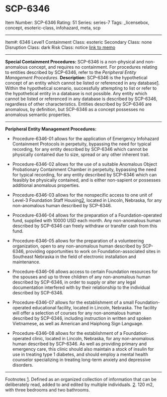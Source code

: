 # SCP-6346
Item Number: SCP-6346
Rating: 51
Series: series-7
Tags: _licensebox, concept, esoteric-class, infohazard, meta, scp

---

Item#: 6346
Level1
Containment Class:
esoteric
Secondary Class:
none
Disruption Class:
dark
Risk Class:
notice
[link to memo](/classification-committee-memo)  

* * *
**Special Containment Procedures:** SCP-6346 is a non-physical and non-anomalous concept, and requires no containment. For procedures relating to entities described by SCP-6346, refer to the _Peripheral Entity Management Procedures_.
**Description:** SCP-6346 is the hypothetical concept of an entity which cannot be listed or referenced in any database[1](javascript:;). Within the hypothetical scenario, successfully attempting to list or refer to the hypothetical entity in a database is not possible.
Any entity which cannot be listed or referenced in any database is described by SCP-6346, regardless of other characteristics. Entities described by SCP-6346 are anomalous, by definition, but SCP-6346 as a concept possesses no anomalous semantic properties.
* * *
**Peripheral Entity Management Procedures:**
  * Procedure-6346-01 allows for the application of Emergency Infohazard Containment Protocols in perpetuity, bypassing the need for typical recording, for any entity described by SCP-6346 which cannot be physically contained due to size, spread or any other inherent trait.

  * Procedure-6346-02 allows for the use of a suitable Anomalous Object Probationary Containment Chamber in perpetuity, bypassing the need for typical recording, for any entity described by SCP-6346 which can feasibly be physically contained, and is either non-sapient or possesses additional anomalous properties.

  * Procedure-6346-03 allows for the nonspecific access to one unit of Level-3 Foundation Staff Housing[2](javascript:;), located in Lincoln, Nebraska, for any non-anomalous human described by SCP-6346.

  * Procedure-6346-04 allows for the preparation of a Foundation-operated fund, supplied with 10000 USD each month. Any non-anomalous human described by SCP-6346 can freely withdraw or transfer cash from this fund.

  * Procedure-6346-05 allows for the preparation of a volunteering organization, open to any non-anomalous human described by SCP-6346, providing opportunities to work on Foundation-associated sites in Southeast Nebraska in the field of electronic installation and maintenance.

  * Procedure-6346-06 allows access to certain Foundation resources for the spouses and up to three children of any non-anomalous human described by SCP-6346, in order to supply or alter any legal documentation interfered with by their relationship to the individual described by SCP-6346.

  * Procedure-6346-07 allows for the establishment of a small Foundation-operated educational facility, located in Lincoln, Nebraska. The facility will offer a selection of courses for any non-anomalous human described by SCP-6346, including instruction in written and spoken Vietnamese, as well as American and Haiphong Sign Language.

  * Procedure-6346-08 allows for the establishment of a Foundation-operated clinic, located in Lincoln, Nebraska, for any non-anomalous human described by SCP-6346. As well as providing primary and emergency care, this clinic should also maintain a stock of insulin for use in treating type 1 diabetes, and should employ a mental health counselor specializing in treating long-term anxiety and depressive disorders.

* * *
Footnotes
[1](javascript:;). Defined as an organized collection of information that can be deliberately read, added to and edited by multiple individuals.
[2](javascript:;). 120 m2, with three bedrooms and two bathrooms.